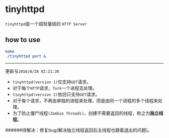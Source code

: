 tinyhttpd
===

`tinyhttpd`是一个超轻量级的 `HTTP Server`

## how to use

```cmake
make
./tinyhttpd port &
```

-------
更新与`2016/8/28 02:21:30`

* `tinyhttpd(version 1)`仅支持`GET`请求。
* 对于每个`HTTP`请求，`fork`一个进程去处理。
* `tinyhttpd(version 2)`依旧只支持`GET`请求。
* 对于每个请求，不再由单独的进程来处理，而是由同一个进程的多个线程来处理。
* 为了防止僵尸线程`(Zombie Threads)`，创建不需要返回的线程，称之为**独立线程**。

######待解决：修复bug(解决独立线程返回后主线程也跟着退出的问题)。



